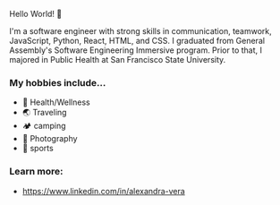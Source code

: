 Hello World! 👋

I'm a software engineer with strong skills in communication, teamwork, JavaScript, Python, React, HTML, and CSS. I graduated from General Assembly's Software Engineering Immersive program. Prior to that, I majored in Public Health at San Francisco State University.

### My hobbies include...

- 🌱 Health/Wellness
- 🌏 Traveling 
- 🏕 camping
- 📸 Photography
- 🏀 sports

### Learn more: 

- https://www.linkedin.com/in/alexandra-vera


<!---
alexvera1/alexvera1 is a ✨ special ✨ repository because its `README.md` (this file) appears on your GitHub profile.
You can click the Preview link to take a look at your changes.
--->
